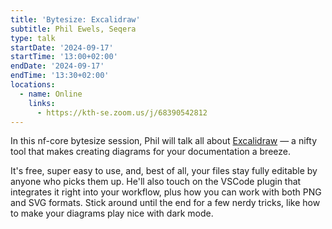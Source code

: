 ```yaml
---
title: 'Bytesize: Excalidraw'
subtitle: Phil Ewels, Seqera
type: talk
startDate: '2024-09-17'
startTime: '13:00+02:00'
endDate: '2024-09-17'
endTime: '13:30+02:00'
locations:
  - name: Online
    links:
      - https://kth-se.zoom.us/j/68390542812
---
```


In this nf-core bytesize session, Phil will talk all about [Excalidraw](https://excalidraw.com/) — a nifty tool that makes creating diagrams for your documentation a breeze.

It's free, super easy to use, and, best of all, your files stay fully editable by anyone who picks them up. He'll also touch on the VSCode plugin that integrates it right into your workflow, plus how you can work with both PNG and SVG formats. Stick around until the end for a few nerdy tricks, like how to make your diagrams play nice with dark mode.
